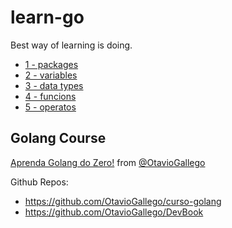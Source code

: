 # learn-go
Best way of learning is doing.

- [1 - packages](./1-packages)
- [2 - variables](./2-variables)
- [3 - data types](./3-data-types)
- [4 - funcions](./4-functions/)
- [5 - operatos](./5-operators/)

## Golang Course

[Aprenda Golang do Zero!](https://www.udemy.com/course/aprenda-golang-do-zero-desenvolva-uma-aplicacao-completa/) from [@OtavioGallego](https://github.com/OtavioGallego)

Github Repos:
- https://github.com/OtavioGallego/curso-golang
- https://github.com/OtavioGallego/DevBook
